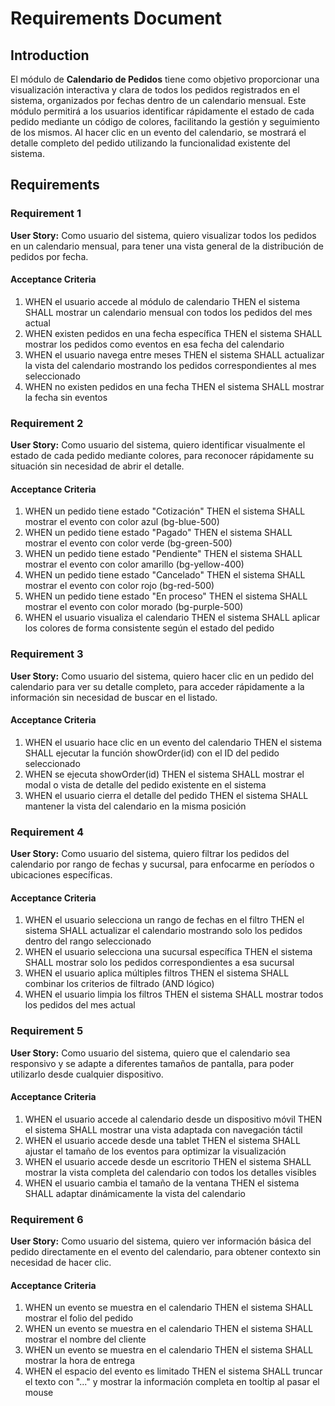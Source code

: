# Requirements Document

## Introduction

El módulo de **Calendario de Pedidos** tiene como objetivo proporcionar una visualización interactiva y clara de todos los pedidos registrados en el sistema, organizados por fechas dentro de un calendario mensual. Este módulo permitirá a los usuarios identificar rápidamente el estado de cada pedido mediante un código de colores, facilitando la gestión y seguimiento de los mismos. Al hacer clic en un evento del calendario, se mostrará el detalle completo del pedido utilizando la funcionalidad existente del sistema.

## Requirements

### Requirement 1

**User Story:** Como usuario del sistema, quiero visualizar todos los pedidos en un calendario mensual, para tener una vista general de la distribución de pedidos por fecha.

#### Acceptance Criteria

1. WHEN el usuario accede al módulo de calendario THEN el sistema SHALL mostrar un calendario mensual con todos los pedidos del mes actual
2. WHEN existen pedidos en una fecha específica THEN el sistema SHALL mostrar los pedidos como eventos en esa fecha del calendario
3. WHEN el usuario navega entre meses THEN el sistema SHALL actualizar la vista del calendario mostrando los pedidos correspondientes al mes seleccionado
4. WHEN no existen pedidos en una fecha THEN el sistema SHALL mostrar la fecha sin eventos

### Requirement 2

**User Story:** Como usuario del sistema, quiero identificar visualmente el estado de cada pedido mediante colores, para reconocer rápidamente su situación sin necesidad de abrir el detalle.

#### Acceptance Criteria

1. WHEN un pedido tiene estado "Cotización" THEN el sistema SHALL mostrar el evento con color azul (bg-blue-500)
2. WHEN un pedido tiene estado "Pagado" THEN el sistema SHALL mostrar el evento con color verde (bg-green-500)
3. WHEN un pedido tiene estado "Pendiente" THEN el sistema SHALL mostrar el evento con color amarillo (bg-yellow-400)
4. WHEN un pedido tiene estado "Cancelado" THEN el sistema SHALL mostrar el evento con color rojo (bg-red-500)
5. WHEN un pedido tiene estado "En proceso" THEN el sistema SHALL mostrar el evento con color morado (bg-purple-500)
6. WHEN el usuario visualiza el calendario THEN el sistema SHALL aplicar los colores de forma consistente según el estado del pedido

### Requirement 3

**User Story:** Como usuario del sistema, quiero hacer clic en un pedido del calendario para ver su detalle completo, para acceder rápidamente a la información sin necesidad de buscar en el listado.

#### Acceptance Criteria

1. WHEN el usuario hace clic en un evento del calendario THEN el sistema SHALL ejecutar la función showOrder(id) con el ID del pedido seleccionado
2. WHEN se ejecuta showOrder(id) THEN el sistema SHALL mostrar el modal o vista de detalle del pedido existente en el sistema
3. WHEN el usuario cierra el detalle del pedido THEN el sistema SHALL mantener la vista del calendario en la misma posición

### Requirement 4

**User Story:** Como usuario del sistema, quiero filtrar los pedidos del calendario por rango de fechas y sucursal, para enfocarme en períodos o ubicaciones específicas.

#### Acceptance Criteria

1. WHEN el usuario selecciona un rango de fechas en el filtro THEN el sistema SHALL actualizar el calendario mostrando solo los pedidos dentro del rango seleccionado
2. WHEN el usuario selecciona una sucursal específica THEN el sistema SHALL mostrar solo los pedidos correspondientes a esa sucursal
3. WHEN el usuario aplica múltiples filtros THEN el sistema SHALL combinar los criterios de filtrado (AND lógico)
4. WHEN el usuario limpia los filtros THEN el sistema SHALL mostrar todos los pedidos del mes actual

### Requirement 5

**User Story:** Como usuario del sistema, quiero que el calendario sea responsivo y se adapte a diferentes tamaños de pantalla, para poder utilizarlo desde cualquier dispositivo.

#### Acceptance Criteria

1. WHEN el usuario accede al calendario desde un dispositivo móvil THEN el sistema SHALL mostrar una vista adaptada con navegación táctil
2. WHEN el usuario accede desde una tablet THEN el sistema SHALL ajustar el tamaño de los eventos para optimizar la visualización
3. WHEN el usuario accede desde un escritorio THEN el sistema SHALL mostrar la vista completa del calendario con todos los detalles visibles
4. WHEN el usuario cambia el tamaño de la ventana THEN el sistema SHALL adaptar dinámicamente la vista del calendario

### Requirement 6

**User Story:** Como usuario del sistema, quiero ver información básica del pedido directamente en el evento del calendario, para obtener contexto sin necesidad de hacer clic.

#### Acceptance Criteria

1. WHEN un evento se muestra en el calendario THEN el sistema SHALL mostrar el folio del pedido
2. WHEN un evento se muestra en el calendario THEN el sistema SHALL mostrar el nombre del cliente
3. WHEN un evento se muestra en el calendario THEN el sistema SHALL mostrar la hora de entrega
4. WHEN el espacio del evento es limitado THEN el sistema SHALL truncar el texto con "..." y mostrar la información completa en tooltip al pasar el mouse
